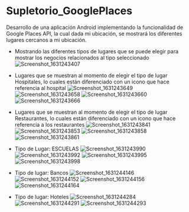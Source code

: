 # Supletorio_GooglePlaces
Desarrollo de una aplicación Android implementando la funcionalidad de Google Places API, la cual dada mi ubicación, se mostrará los diferentes lugares cercanos a mi ubicación.

* Mostrando las diferentes tipos de lugares que se puede elegir para mostrar los negocios relacionados al tipo seleccionado
![Screenshot_1631243407](https://user-images.githubusercontent.com/84941789/132793409-b7172476-c9e3-4f1c-a8f1-b0dd8302d610.png)

* Lugares que se muestran al momento de elegir el tipo de lugar Hospitales, lo cuales están diferenciado con un icono que hace referencia al hospital
![Screenshot_1631243649](https://user-images.githubusercontent.com/84941789/132793745-3eb77605-98f4-49f5-95c0-70a7fb1fcc39.png)
![Screenshot_1631243658](https://user-images.githubusercontent.com/84941789/132793751-0d36f9c1-d220-47c5-9e1f-d622d12c5f00.png)
![Screenshot_1631243660](https://user-images.githubusercontent.com/84941789/132793755-c06edd5e-a243-48a0-959b-e3f3e6a94e34.png)
![Screenshot_1631243666](https://user-images.githubusercontent.com/84941789/132793760-63daafdf-c852-436a-a9ea-f704c9c412d0.png)
 
* Lugares que se muestran al momento de elegir el tipo de lugar Restaurantes, lo cuales están diferenciado con un icono que hace referencia a los restaurantes
![Screenshot_1631243841](https://user-images.githubusercontent.com/84941789/132793973-e76c7835-6848-4867-a828-3bc112d06ac1.png)
![Screenshot_1631243853](https://user-images.githubusercontent.com/84941789/132793978-a5604263-c3a7-4bfb-9345-eb62a6d34a49.png)
![Screenshot_1631243858](https://user-images.githubusercontent.com/84941789/132793983-379ff479-e43d-4d7f-8e29-43b55f34c992.png)
![Screenshot_1631243861](https://user-images.githubusercontent.com/84941789/132793986-f45d2d6d-bef1-4da4-8012-83e2ad6a79f6.png)

* Tipo de Lugar: ESCUELAS
 ![Screenshot_1631243990](https://user-images.githubusercontent.com/84941789/132794153-c79df22f-503f-48f3-bc4b-4a8a4f754d92.png)
![Screenshot_1631243992](https://user-images.githubusercontent.com/84941789/132794157-0a00173a-4b5c-401a-acda-2372cabb695c.png)
![Screenshot_1631243995](https://user-images.githubusercontent.com/84941789/132794163-0ca86673-72d4-4b47-a903-7ffcc08f7fc4.png)
![Screenshot_1631243998](https://user-images.githubusercontent.com/84941789/132794166-fb0cc755-16cd-4e29-9f8f-ae636cdae440.png)

* Tipo de lugar: Bancos
![Screenshot_1631244146](https://user-images.githubusercontent.com/84941789/132794427-012ca747-deb1-404f-a542-9743cd663522.png)
![Screenshot_1631244152](https://user-images.githubusercontent.com/84941789/132794429-5aee3201-27a2-461a-b35a-614ea85191b2.png)
![Screenshot_1631244156](https://user-images.githubusercontent.com/84941789/132794432-df792107-5896-4f90-b2e4-0d9ae40eb481.png)
![Screenshot_1631244164](https://user-images.githubusercontent.com/84941789/132794435-195eefbe-28e3-4ccf-b6af-11dd9a060639.png)

* Tipo de lugar: Hoteles
![Screenshot_1631244284](https://user-images.githubusercontent.com/84941789/132794645-a5d3d874-ba5d-4863-98c5-6833a3a24e79.png)
![Screenshot_1631244291](https://user-images.githubusercontent.com/84941789/132794648-bda4ea21-7c36-4632-9588-eeccd5895988.png)
![Screenshot_1631244293](https://user-images.githubusercontent.com/84941789/132794651-c890172e-5502-4263-985a-1b34b16ce75b.png)

